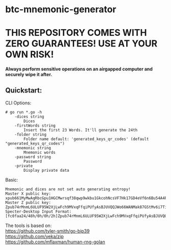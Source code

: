 # btc-mnemonic-generator

# THIS REPOSITORY COMES WITH ZERO GUARANTEES! USE AT YOUR OWN RISK!

#### Always perform sensitive operations on an airgapped computer and securely wipe it after.

## Quickstart:


CLI Options:

```bigquery
# go run *.go -h
    -dices string
        Dices
    -firstWords string
        Insert the first 23 Words. It'll generate the 24th
    -folder string
        Folder name default: 'generated_keys_qr_codes' (default "generated_keys_qr_codes")
    -mnemonic string
        Mnemonic words
    -password string
        Password
    -private
        Display private data

```

Basic:
```
Mnemonic and dices are not set auto generating entropy!
Master X public key:  xpub661MyMwAqRbcGpu1HGCMwrsqf38qwp9wkbu1GkcohNcsVF7Hk17GD4eVf6n6Bu54A4P8G3hpyN2ZH1Wo2QmVzekmijf8QUeuAFm4Zkm8j2d
Master Z public key:  Zpub74rMnmL6ULUF95W2XjLwFch9MVxqFfqiPUfyAsBJUVQQJWo66WANMak87GStMv6i7TiEfWcssxDfcwJcuLdV1UgwToQLKiRHVmDSpChjEuA
Specter-Desktop Input Format:
[fc0faa24/48h/0h/0h/2h]Zpub74rMnmL6ULUF95W2XjLwFch9MVxqFfqiPUfyAsBJUVQQJWo66WANMak87GStMv6i7TiEfWcssxDfcwJcuLdV1UgwToQLKiRHVmDSpChjEuA
```
The tools is based on: <br>
	https://github.com/tyler-smith/go-bip39 <br>
	https://github.com/yeka/zip <br>
	https://github.com/mflaxman/human-rng-golan

